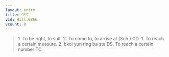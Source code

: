 ```yaml
---
layout: entry
title: འདང་
vid: Hill:0866
vcount: 0
---
```

> 1\. To be right, to suit\. 2\. To come to, to arrive at (Sch\.) CD\. 1\. To reach a certain measure\. 2\. bkol yun ring ba ste DS\. To reach a certain number TC\.


